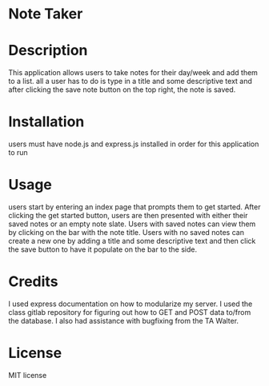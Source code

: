 # Note Taker

# Description
            
This application allows users to take notes for their day/week and add them to a list. all a user has to do is type in a title and some descriptive text and after clicking the save note button on the top right, the note is saved.
            
            
# Installation

users must have node.js and express.js installed in order for this application to run
            
# Usage
            
users start by entering an index page that prompts them to get started. After clicking the get started button, users are then presented with either their saved notes or an empty note slate. Users with saved notes can view them by clicking on the bar with the note title. Users with no saved notes can create a new one by adding a title and some descriptive text and then click the save button to have it populate on the bar to the side.

# Credits

I used express documentation on how to modularize my server. I used the class gitlab repository for figuring out how to GET and POST data to/from the database. I also had assistance with bugfixing from the TA Walter. 
            
# License
            
MIT license